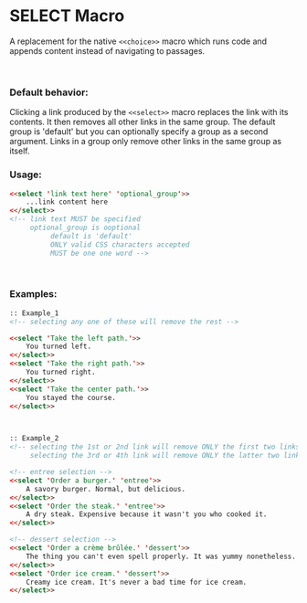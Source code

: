 # SELECT Macro

A replacement for the native `<<choice>>` macro which runs code and appends content instead of navigating to passages.

&nbsp;

### Default behavior:
Clicking a link produced by the `<<select>>` macro replaces the link with its contents. It then removes all other links in the same group. The default group is 'default' but you can optionally specify a group as a second argument. Links in a group only remove other links in the same group as itself.

### Usage:
```html
<<select 'link text here' 'optional_group'>>
    ...link content here
<</select>>
<!-- link text MUST be specified
     optional_group is ooptional
          default is 'default'
          ONLY valid CSS characters accepted
          MUST be one one word -->
```
    
&nbsp;    

### Examples:
```html
:: Example_1
<!-- selecting any one of these will remove the rest -->

<<select 'Take the left path.'>>
    You turned left.
<</select>>
<<select 'Take the right path.'>>
    You turned right.
<</select>>
<<select 'Take the center path.'>>
    You stayed the course.
<</select>>



:: Example_2
<!-- selecting the 1st or 2nd link will remove ONLY the first two links,
     selecting the 3rd or 4th link will remove ONLY the latter two links -->

<!-- entree selection -->
<<select 'Order a burger.' 'entree'>>
    A savory burger. Normal, but delicious.
<</select>>
<<select 'Order the steak.' 'entree'>>
    A dry steak. Expensive because it wasn't you who cooked it.
<</select>>

<!-- dessert selection -->
<<select 'Order a crème brûlée.' 'dessert'>>
    The thing you can't even spell properly. It was yummy nonetheless.
<</select>>
<<select 'Order ice cream.' 'dessert'>>
    Creamy ice cream. It's never a bad time for ice cream.
<</select>>

```
